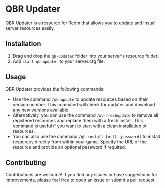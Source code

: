 # QBR Updater

QBR Updater is a resource for Redm that allows you to update and install server resources easily.

## Installation

1. Drag and drop the `qb-updater` folder into your server's resource folder.
2. Add `start qb-updater` to your server.cfg file.

## Usage

QBR Updater provides the following commands:

- Use the command `/qb-update` to update resources based on their version number. This command will check for updates and download any new versions available.
- Alternatively, you can use the command `/qb-freshupdate` to remove all registered resources and replace them with a fresh install. This command is useful if you want to start with a clean installation of resources.
- You can also use the command `/qb-install [url] [password]` to install resources directly from within your game. Specify the URL of the resource and provide an optional password if required.

## Contributing

Contributions are welcome! If you find any issues or have suggestions for improvements, please feel free to open an issue or submit a pull request.
